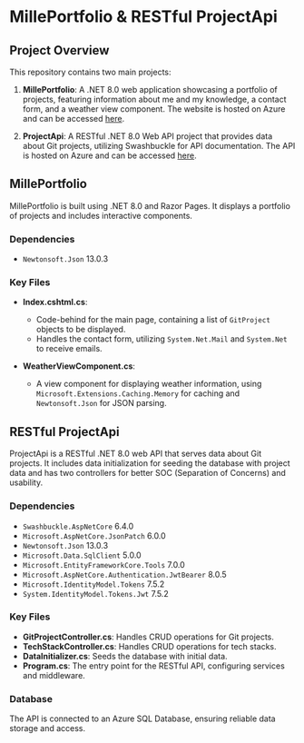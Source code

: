 # MillePortfolio & RESTful ProjectApi

## Project Overview

This repository contains two main projects:

1. **MillePortfolio**: A .NET 8.0 web application showcasing a portfolio of projects, featuring information about me and my knowledge, a contact form, and a weather view component. The website is hosted on Azure and can be accessed [here](https://millesportfolio.azurewebsites.net/).

2. **ProjectApi**: A RESTful .NET 8.0 Web API project that provides data about Git projects, utilizing Swashbuckle for API documentation. The API is hosted on Azure and can be accessed [here](https://milleprojectapi.azurewebsites.net/swagger/index.html).

## MillePortfolio

MillePortfolio is built using .NET 8.0 and Razor Pages. It displays a portfolio of projects and includes interactive components.

### Dependencies

- `Newtonsoft.Json` 13.0.3

### Key Files

- **Index.cshtml.cs**: 
  - Code-behind for the main page, containing a list of `GitProject` objects to be displayed.
  - Handles the contact form, utilizing `System.Net.Mail` and `System.Net` to receive emails.

- **WeatherViewComponent.cs**: 
  - A view component for displaying weather information, using `Microsoft.Extensions.Caching.Memory` for caching and `Newtonsoft.Json` for JSON parsing.

## RESTful ProjectApi

ProjectApi is a RESTful .NET 8.0 web API that serves data about Git projects. It includes data initialization for seeding the database with project data and has two controllers for better SOC (Separation of Concerns) and usability.

### Dependencies

- `Swashbuckle.AspNetCore` 6.4.0
- `Microsoft.AspNetCore.JsonPatch` 6.0.0
- `Newtonsoft.Json` 13.0.3
- `Microsoft.Data.SqlClient` 5.0.0
- `Microsoft.EntityFrameworkCore.Tools` 7.0.0
- `Microsoft.AspNetCore.Authentication.JwtBearer` 8.0.5
- `Microsoft.IdentityModel.Tokens` 7.5.2
- `System.IdentityModel.Tokens.Jwt` 7.5.2

### Key Files

- **GitProjectController.cs**: Handles CRUD operations for Git projects.
- **TechStackController.cs**: Handles CRUD operations for tech stacks.
- **DataInitializer.cs**: Seeds the database with initial data.
- **Program.cs**: The entry point for the RESTful API, configuring services and middleware.

### Database

The API is connected to an Azure SQL Database, ensuring reliable data storage and access.
